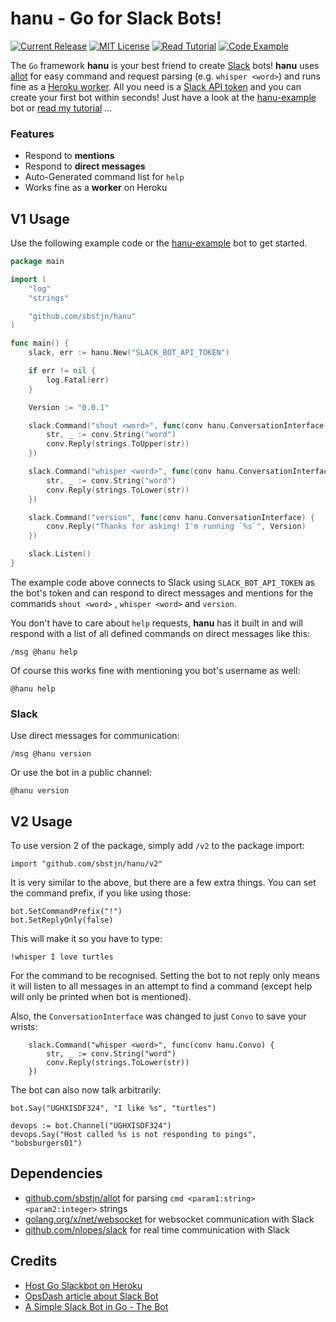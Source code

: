 # hanu - Go for Slack Bots!

[![Current Release](https://badgen.now.sh/github/release/sbstjn/hanu)](https://github.com/sbstjn/hanu/releases)
[![MIT License](https://badgen.now.sh/badge/License/MIT/blue)](https://github.com/sbstjn/hanu/blob/master/LICENSE.md)
[![Read Tutorial](https://badgen.now.sh/badge/Read/Tutorial/orange)](https://sbstjn.com/host-golang-slackbot-on-heroku-with-hanu.html)
[![Code Example](https://badgen.now.sh/badge/Code/Example/cyan)](https://github.com/sbstjn/hanu-example)

The `Go` framework **hanu** is your best friend to create [Slack](https://slackhq.com) bots! **hanu** uses [allot](https://github.com/sbstjn/allot) for easy command and request parsing (e.g. `whisper <word>`) and runs fine as a [Heroku worker](https://devcenter.heroku.com/articles/background-jobs-queueing). All you need is a [Slack API token](https://api.slack.com/bot-users) and you can create your first bot within seconds! Just have a look at the [hanu-example](https://github.com/sbstjn/hanu-example) bot or [read my tutorial](https://sbstjn.com/host-golang-slackbot-on-heroku-with-hanu.html) …

### Features

- Respond to **mentions**
- Respond to **direct messages**
- Auto-Generated command list for `help`
- Works fine as a **worker** on Heroku

## V1 Usage

Use the following example code or the [hanu-example](https://github.com/sbstjn/hanu-example) bot to get started.

```go
package main

import (
	"log"
	"strings"

	"github.com/sbstjn/hanu"
)

func main() {
	slack, err := hanu.New("SLACK_BOT_API_TOKEN")

	if err != nil {
		log.Fatal(err)
	}

	Version := "0.0.1"

	slack.Command("shout <word>", func(conv hanu.ConversationInterface) {
		str, _ := conv.String("word")
		conv.Reply(strings.ToUpper(str))
	})

	slack.Command("whisper <word>", func(conv hanu.ConversationInterface) {
		str, _ := conv.String("word")
		conv.Reply(strings.ToLower(str))
	})

	slack.Command("version", func(conv hanu.ConversationInterface) {
		conv.Reply("Thanks for asking! I'm running `%s`", Version)
	})

	slack.Listen()
}
```

The example code above connects to Slack using `SLACK_BOT_API_TOKEN` as the bot's token and can respond to direct messages and mentions for the commands `shout <word>` , `whisper <word>` and `version`.

You don't have to care about `help` requests, **hanu** has it built in and will respond with a list of all defined commands on direct messages like this:

```
/msg @hanu help
```

Of course this works fine with mentioning you bot's username as well:

```
@hanu help
```

### Slack

Use direct messages for communication:

```
/msg @hanu version
```

Or use the bot in a public channel:

```
@hanu version
```

## V2 Usage

To use version 2 of the package, simply add `/v2` to the package import:

    import "github.com/sbstjn/hanu/v2"

It is very similar to the above, but there are a few extra things.  You can set the
command prefix, if you like using those:

```
bot.SetCommandPrefix("!")
bot.SetReplyOnly(false)
```

This will make it so you have to type:

```
!whisper I love turtles
```

For the command to be recognised.  Setting the bot to not reply only means it will listen to
all messages in an attempt to find a command (except help will only be printed when bot is mentioned).

Also, the `ConversationInterface` was changed to just `Convo` to save your wrists:

```
	slack.Command("whisper <word>", func(conv hanu.Convo) {
		str, _ := conv.String("word")
		conv.Reply(strings.ToLower(str))
	})
```

The bot can also now talk arbitrarily:

```
bot.Say("UGHXISDF324", "I like %s", "turtles")

devops := bot.Channel("UGHXISDF324")
devops.Say("Host called %s is not responding to pings", "bobsburgers01")
```

## Dependencies

- [github.com/sbstjn/allot](https://github.com/sbstjn/allot) for parsing `cmd <param1:string> <param2:integer>` strings
- [golang.org/x/net/websocket](http://golang.org/x/net/websocket) for websocket communication with Slack
- [github.com/nlopes/slack](http://github.com/nlopes/slack) for real time communication with Slack

## Credits

- [Host Go Slackbot on Heroku](https://sbstjn.com/host-golang-slackbot-on-heroku-with-hanu.html)
- [OpsDash article about Slack Bot](https://www.opsdash.com/blog/slack-bot-in-golang.html)
- [A Simple Slack Bot in Go - The Bot](ttps://dev.to/shindakun/a-simple-slack-bot-in-go---the-bot-4olg)
